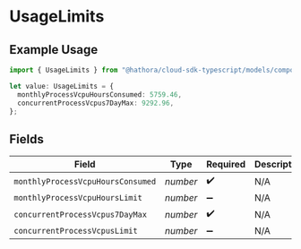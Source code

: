 # UsageLimits

## Example Usage

```typescript
import { UsageLimits } from "@hathora/cloud-sdk-typescript/models/components";

let value: UsageLimits = {
  monthlyProcessVcpuHoursConsumed: 5759.46,
  concurrentProcessVcpus7DayMax: 9292.96,
};
```

## Fields

| Field                             | Type                              | Required                          | Description                       |
| --------------------------------- | --------------------------------- | --------------------------------- | --------------------------------- |
| `monthlyProcessVcpuHoursConsumed` | *number*                          | :heavy_check_mark:                | N/A                               |
| `monthlyProcessVcpuHoursLimit`    | *number*                          | :heavy_minus_sign:                | N/A                               |
| `concurrentProcessVcpus7DayMax`   | *number*                          | :heavy_check_mark:                | N/A                               |
| `concurrentProcessVcpusLimit`     | *number*                          | :heavy_minus_sign:                | N/A                               |